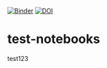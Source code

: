 
[![Binder](https://binder.fedcloud-tf.fedcloud.eu/badge_logo.svg)](https://binder.fedcloud-tf.fedcloud.eu/v2/gh/testYerevan/test-notebooks/master)
[![DOI](https://zenodo.org/badge/211260654.svg)](https://zenodo.org/badge/latestdoi/211260654)

# test-notebooks
test123
